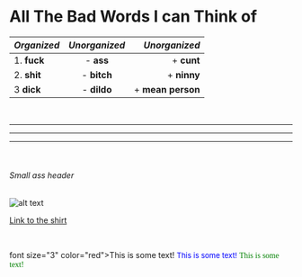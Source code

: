 #  All The Bad Words I can Think of

| *Organized*     | *Unorganized* |    *Unorganized*|
| -------------   |:-------------:|           -----:|
| 1. **fuck**     | - **ass**     |       + **cunt**|
| 2. **shit**     | - **bitch**   |      + **ninny**|
| 3 **dick**      | - **dildo**   |+ **mean person**|
<br>

---
***
___

<br>

###### Small ass header
![alt text][logo]

[Link to the shirt](https://www.amazon.com/Fuck-Off-Bitch-Notebook-Notebooks/dp/1793190062)



[logo]: https://images-na.ssl-images-amazon.com/images/I/41sDuOPO4nL._SX331_BO1,204,203,200_.jpg "Logo Title Text 2"
<br>

font size="3" color="red">This is some text!</font>
<font size="2" color="blue">This is some text!</font>
<font face="verdana" color="green">This is some text!</font>

